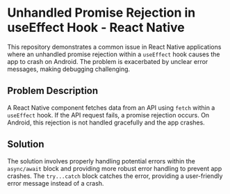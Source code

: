 # Unhandled Promise Rejection in useEffect Hook - React Native

This repository demonstrates a common issue in React Native applications where an unhandled promise rejection within a `useEffect` hook causes the app to crash on Android.  The problem is exacerbated by unclear error messages, making debugging challenging.

## Problem Description

A React Native component fetches data from an API using `fetch` within a `useEffect` hook.  If the API request fails, a promise rejection occurs.  On Android, this rejection is not handled gracefully and the app crashes.

## Solution

The solution involves properly handling potential errors within the `async/await` block and providing more robust error handling to prevent app crashes.  The `try...catch` block catches the error, providing a user-friendly error message instead of a crash.
